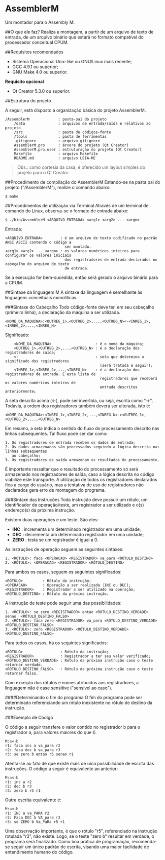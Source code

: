 # AssemblerM
Um montador para o Assembly M.

##O que ele faz?
Realiza a montagem, a partir de um arquivo de texto de entrada, de um arquivo binário que
estará no formato compatível do processador conceitual CPUM.

##Requisitos recomendados
* Sistema Operacional Unix-like ou GNU/Linux mais recente;
* GCC 4.9.1 ou superior;
* GNU Make 4.0 ou superior.

**Requisito opcional**
* Qt Creator 5.3.0 ou superior.

##Estrutura do projeto

A seguir, está disposto a organização básica do projeto AssemblerM.

	/AssemblerM				: pasta-pai do projeto	
		/data				: arquivos de entrada/saída e relativos ao projeto
		/src				: pasta de códigos-fonte
		/tools				: pasta de ferramentas
		.gitignore			: arquivo gitignore
		AssemblerM.pro 	    : árvore do projeto (Qt Creator)
		AssemblerM.pro.user : estruturação do projeto (Qt Creator)
		Makefile			: arquivo Makefile
		README.md			: arquivo LEIA-ME

> Obs.: como cortesia da casa, é oferecido um layout simples do projeto para o Qt Creator.

##Procedimento de compilação do AssemblerM
Estando-se na pasta pai do projeto ("/AssemblerM"), realize o comando abaixo:

	$ make

##Procedimentos de utilização via Terminal
Através de um terminal de comando do Linux, observa-se o formato de entrada abaixo:

	$ ./bin/AssemblerM <ARQUIVO_ENTRADA> <arg1> <arg2> ... <argn>
	
Entrada: 

	<ARQUIVO_ENTRADA>        : é um arquivo de texto codificado no padrão ANSI ASCII contendo o código a 
		                       ser montado.
	<arg1> <arg2> ... <argn> : os valores numéricos inteiros para configurar os valores iniciais
                               dos registradores de entrada declarados no cabeçalho do arquivo de texto
                               de entrada.
                               
Se a execução for bem-sucedida, então será gerado o arquivo binário para a CPUM.

##Sintaxe da linguagem M
A sintaxe da linguagem é semelhante às linguagens conceituais monolíticas.

###Sintaxe do Cabeçalho
Todo código-fonte deve ter, em seu cabeçalho (primeira linha), a declaração da máquina a ser utilizada.
	
	<NOME_DA_MÁQUINA>:<OUTREG_1>,<OUTREG_2>,...,<OUTREG_N><-<INREG_1>,<INREG_2>,...,<INREG_N>
	
Significado:
		
		<NOME_DA_MÁQUINA>                    : é o nome da máquina;
		<OUTREG_1>,<OUTREG_2>,...,<OUTREG_N> : é a declaração dos registradores de saída;
		<-                                   : seta que determina o significado dos registradores 
											   (será tratada a seguir);
		<INREG_1>,<INREG_2>,...,<INREG_N>    : é a declaração dos registradores de entrada. É esta lista de
										       registradores que receberá os valores numéricos inteiros de 
										       entrada descritos anteriormente;
		
A seta descrita acima (<-), pode ser invertida, ou seja, escrita como "->". Todavia, a ordem dos registradores 
também deverá ser alterada, isto é:
		
	<NOME_DA_MÁQUINA>:<INREG_1>,<INREG_2>,...,<INREG_N>-><OUTREG_1>,<OUTREG_2>,...,<OUTREG_N>
		
Em resumo, a seta indica o sentido do fluxo do processamento descrito nas linhas subsequentes.
Tal fluxo pode ser dar como:
			
	1. Os registradores de entrada recebem os dados de entrada;
	2. Os dados armazenados são processados seguindo a lógica descrita nas linhas subsequentes 
	   ao cabeçalho;
	3. Os registradores de saída armazenam os resultados do processamento.

É importante ressaltar que o resultado do processamento só será armazenado nos registradores de saída, caso a lógica
descrita no código viabilize este transporte.
A utilização de todos os registradores declarados fica a cargo do usuário, mas a tentativa de uso de registradores não 
declarados gera erro de montagem do programa.

###Sintaxe das Instruções
Toda instrução deve possuir um rótulo, um identificador de operação/teste, um registrador a ser utilizado e o(s)
endereço(s) da próxima instrução.
	
Existem duas operações e um teste. São eles:

* **INC**	: incrementa um determinado registrador em uma unidade;
* **DEC**	: decrementa um determinado registrador em uma unidade;
* **ZERO**	: testa se um registrador é igual a 0.

As instruções de operação seguem as seguintes sintaxes:
	
	1. <RÓTULO>: faca <OPERACAO> <REGISTRADOR> va_para <RÓTULO_DESTINO>
	2. <RÓTULO>: <OPERACAO> <REGISTRADOR> <RÓTULO_DESTINO>
	
Para ambos os casos, seguem os seguintes significados:
	
	<RÓTULO>         : Rótulo da instrução;
	<OPERACAO>       : Operação a ser realizada (INC ou DEC);
	<REGISTRADOR>    : Registrador a ser utilizado na operação;
	<RÓTULO_DESTINO> : Rótulo da próxima instrução.
		
A instrução de teste pode seguir uma das possibilidades:

	1. <RÓTULO>: se zero <REGISTRADOR> entao <RÓTULO_DESTINO_VERDADE> senao  <RÓTULO_DESTINO_FALSO>
	2. <RÓTULO>: faca zero <REGISTRADOR> va_para <RÓTULO_DESTINO_VERDADE> <RÓTULO_DESTINO_FALSO>
	3. <RÓTULO>: zero <REGISTRADOR> <RÓTULO_DESTINO_VERDADE> <RÓTULO_DESTINO_FALSO>
	
Para todos os casos, há os seguintes significados:

	<RÓTULO>                 : Rótulo da instrução;
	<REGISTRADOR>            : Registrador a ter seu valor verificado;
	<RÓTULO_DESTINO_VERDADE> : Rótulo da próxima instrução caso o teste retornar verdade.
	<RÓTULO_DESTINO_FALSO>   : Rótulo da próxima instrução caso o teste retornar falso.

Com exceção dos rótulos e nomes atribuídos aos registradores, a linguagem não é case sensitive ("sensível ao caso").

####Determinando o fim do programa
O fim do programa pode ser determinado referenciando um rótulo inexistente no rótulo de destino da instrução.

###Exemplo de Código

O código a seguir transfere o valor contido no registrador b para o registrador a, para valores maiores do que 0.
```
M:a<-b
r1: faca inc a va_para r2
r2: faca dec b va_para r3
r3: se zero b entao r5 senao r1
```
Atenta-se ao fato de que existe mais de uma possibilidade de escrita das instruções. O código a seguir é 
equivalente ao anterior:
```
M:a<-b
r1: inc a r2
r2: dec b r3
r3: zero b r5 r1
```
Outra escrita equivalente é:
```
M:a<-b
r1: INC a va_PARA r2
r2: Faca DEC b VA_para r3
r3: se ZERO b Va_PaRa r5 r1
```
Uma observação importante, é que o rótulo "r5", referenciado na instrução rotulada "r3", não existe. Logo, 
se o teste "zero b" resultar em verdade, o programa será finalizado.
Como boa prática de programação, recomenda-se seguir um único padrão de escrita, visando uma maior facilidade de 
entendimento humano do código.



